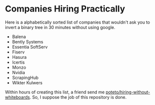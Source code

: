 # Companies Hiring Practically

Here is a alphabetically sorted list of companies that wouldn't ask you to invert a 
binary tree in 30 minutes without using google.

- Balena
- Bently Systems
- Essentia SoftServ
- Fiserv
- Hasura
- Icertis
- Monzo
- Nvidia
- ScrapingHub
- Wikter Kulwers

Within hours of creating this list, a friend send me [poteto/hiring-without-whiteboards](https://github.com/poteto/hiring-without-whiteboards). So, I suppose the job of this repository is done.
